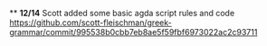 




**
**12/14** Scott added some basic agda script rules and code https://github.com/scott-fleischman/greek-grammar/commit/995538b0cbb7eb8ae5f59fbf6973022ac2c93711
